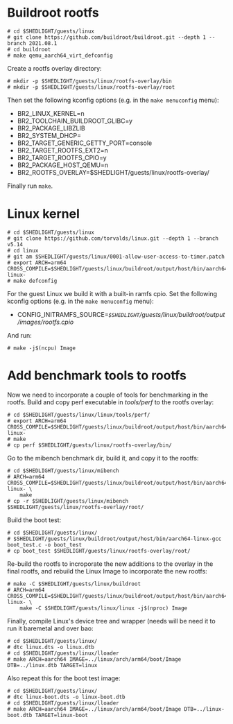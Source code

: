 # Buildroot rootfs

```
# cd $SHEDLIGHT/guests/linux
# git clone https://github.com/buildroot/buildroot.git --depth 1 --branch 2021.08.1
# cd buildroot
# make qemu_aarch64_virt_defconfig
```

Create a rootfs overlay directory:

```
# mkdir -p $SHEDLIGHT/guests/linux/rootfs-overlay/bin
# mkdir -p $SHEDLIGHT/guests/linux/rootfs-overlay/root
```

Then set the following kconfig options (e.g. in the `make menuconfig` menu):

- BR2_LINUX_KERNEL=n
- BR2_TOOLCHAIN_BUILDROOT_GLIBC=y
- BR2_PACKAGE_LIBZLIB
- BR2_SYSTEM_DHCP=
- BR2_TARGET_GENERIC_GETTY_PORT=console
- BR2_TARGET_ROOTFS_EXT2=n
- BR2_TARGET_ROOTFS_CPIO=y
- BR2_PACKAGE_HOST_QEMU=n
- BR2_ROOTFS_OVERLAY=$SHEDLIGHT/guests/linux/rootfs-overlay/

Finally run `make`.

# Linux kernel

```
# cd $SHEDLIGHT/guests/linux
# git clone https://github.com/torvalds/linux.git --depth 1 --branch v5.14
# cd linux
# git am $SHEDLIGHT/guests/linux/0001-allow-user-access-to-timer.patch
# export ARCH=arm64 CROSS_COMPILE=$SHEDLIGHT/guests/linux/buildroot/output/host/bin/aarch64-linux-
# make defconfig
```

For the guest Linux we build it with a built-in ramfs cpio.
Set the following kconfig options (e.g. in the `make menuconfig` menu):

- CONFIG_INITRAMFS_SOURCE=*`$SHEDLIGHT`/guests/linux/buildroot/output/images/rootfs.cpio*

And run:
```
# make -j$(ncpu) Image
```

# Add benchmark tools to rootfs

Now we need to incorporate a couple of tools for benchmarking in the rootfs. 
Build and copy perf executable in *tools/perf* to the rootfs overlay:

```
# cd $SHEDLIGHT/guests/linux/linux/tools/perf/
# export ARCH=arm64 CROSS_COMPILE=$SHEDLIGHT/guests/linux/buildroot/output/host/bin/aarch64-linux-
# make
# cp perf $SHEDLIGHT/guests/linux/rootfs-overlay/bin/
```

Go to the mibench benchmark dir, build it, and copy it to the rootfs:

```
# cd $SHEDLIGHT/guests/linux/mibench
# ARCH=arm64 CROSS_COMPILE=$SHEDLIGHT/guests/linux/buildroot/output/host/bin/aarch64-linux- \
    make
# cp -r $SHEDLIGHT/guests/linux/mibench $SHEDLIGHT/guests/linux/rootfs-overlay/root/
```

Build the boot test:

```
# cd $SHEDLIGHT/guests/linux/
# $SHEDLIGHT/guests/linux/buildroot/output/host/bin/aarch64-linux-gcc boot_test.c -o boot_test
# cp boot_test $SHEDLIGHT/guests/linux/rootfs-overlay/root/
```

Re-build the rootfs to incroporate the new additions to the overlay in
the final rootfs, and rebuild the Linux Image to incorporate the new rootfs:

```
# make -C $SHEDLIGHT/guests/linux/buildroot
# ARCH=arm64 CROSS_COMPILE=$SHEDLIGHT/guests/linux/buildroot/output/host/bin/aarch64-linux- \
    make -C $SHEDLIGHT/guests/linux/linux -j$(nproc) Image
```

Finally, compile Linux's device tree and wrapper (needs will be need it to run it
baremetal and over bao:

```
# cd $SHEDLIGHT/guests/linux/
# dtc linux.dts -o linux.dtb
# cd $SHEDLIGHT/guests/linux/lloader
# make ARCH=aarch64 IMAGE=../linux/arch/arm64/boot/Image DTB=../linux.dtb TARGET=linux
```

Also repeat this for the boot test image:

```
# cd $SHEDLIGHT/guests/linux/
# dtc linux-boot.dts -o linux-boot.dtb
# cd $SHEDLIGHT/guests/linux/lloader
# make ARCH=aarch64 IMAGE=../linux/arch/arm64/boot/Image DTB=../linux-boot.dtb TARGET=linux-boot
```

